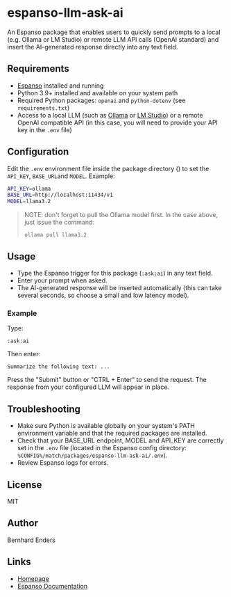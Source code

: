 # espanso-llm-ask-ai

An Espanso package that enables users to quickly send prompts to a local (e.g. Ollama or LM Studio) or remote LLM API calls (OpenAI standard) and insert the AI-generated response directly into any text field.

## Requirements

- [Espanso](https://espanso.org/) installed and running
- Python 3.9+ installed and available on your system path
- Required Python packages: `openai` and `python-dotenv` (see `requirements.txt`)
- Access to a local LLM (such as [Ollama](https://ollama.com/) or [LM Studio](https://lmstudio.ai/)) or a remote OpenAI compatible API (in this case, you will need to provide your API key in the `.env` file)

## Configuration

Edit the `.env` environment file inside the package directory () to set the `API_KEY`, `BASE_URL`and `MODEL`. Example:

```bash
API_KEY=ollama
BASE_URL=http://localhost:11434/v1
MODEL=llama3.2
```

> NOTE: don't forget to pull the Ollama model first. In the case above, just issue the command:
>
> `ollama pull llama3.2`

## Usage

- Type the Espanso trigger for this package (`:ask:ai`) in any text field.
- Enter your prompt when asked.
- The AI-generated response will be inserted automatically (this can take several seconds, so choose a small and low latency model).

### Example

Type:
```
:ask:ai
```
Then enter:
```
Summarize the following text: ...
```
Press the "Submit" button or "CTRL + Enter" to send the request. The response from your configured LLM will appear in place.

## Troubleshooting

- Make sure Python is available globally on your system's PATH environment variable and that the required packages are installed.
- Check that your BASE_URL endpoint, MODEL and API_KEY are correctly set in the `.env` file (located in the Espanso config directory: `%CONFIG%/match/packages/espanso-llm-ask-ai/.env`).
- Review Espanso logs for errors.

## License

MIT

## Author

Bernhard Enders

## Links

- [Homepage](https://github.com/bgeneto/espanso-llm-ask-ai-tasks)
- [Espanso Documentation](https://espanso.org/docs/)